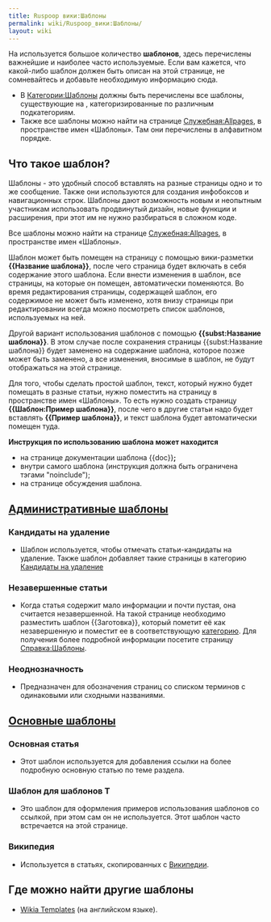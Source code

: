 ```yaml
---
title: Ruspoop вики:Шаблоны
permalink: wiki/Ruspoop_вики:Шаблоны/
layout: wiki
---
```


На используется большое количество **шаблонов**, здесь перечислены
важнейшие и наиболее часто используемые. Если вам кажется, что
какой-либо шаблон должен быть описан на этой странице, не сомневайтесь и
добавьте необходимую информацию сюда.

-   В [Категории:Шаблоны](:Категория:Шаблоны "wikilink") должны быть
    перечислены все шаблоны, существующие на , категоризированные по
    различным подкатегориям.
-   Также все шаблоны можно найти на странице
    [Служебная:Allpages](Служебная:Allpages "wikilink"), в пространстве
    имен «Шаблоны». Там они перечислены в алфавитном порядке.

## Что такое шаблон?

Шаблоны - это удобный способ вставлять на разные страницы одно и то же
сообщение. Также они используются для создания инфобоксов и
навигационных строк. Шаблоны дают возможность новым и неопытным
участникам использовать продвинутый дизайн, новые функции и расширения,
при этот им не нужно разбираться в сложном коде.

Все шаблоны можно найти на странице
[Служебная:Allpages](Служебная:Allpages "wikilink"), в пространстве имен
«Шаблоны».

Шаблон может быть помещен на страницу с помощью вики-разметки
**{{Название шаблона}}**, после чего страница будет включать в себя
содержание этого шаблона. Если внести изменения в шаблон, все страницы,
на которые он помещен, автоматически поменяются. Во время редактирования
страницы, содержащей шаблон, его содержимое не может быть изменено, хотя
внизу страницы при редактировании всегда можно посмотреть список
шаблонов, используемых на ней.

Другой вариант использования шаблонов с помощью **{{subst:Название
шаблона}}**. В этом случае после сохранения страницы {{subst:Название
шаблона}} будет заменено на содержание шаблона, которое позже может быть
заменено, а все изменения, вносимые в шаблон, не будут отображаться на
этой странице.

Для того, чтобы сделать простой шаблон, текст, который нужно будет
помещать в разные статьи, нужно поместить на страницу в пространстве
имен «Шаблоны». То есть нужно создать страницу **{{Шаблон:Пример
шаблона}}**, после чего в другие статьи надо будет вставлять **{{Пример
шаблона}}**, и текст шаблона будет автоматически помещен туда.

**Инструкция по использованию шаблона может находится**

-   на странице документации шаблона {{doc}}**;**
-   внутри самого шаблона (инструкция должна быть ограничена тэгами
    "noinclude");
-   на странице обсуждения шаблона.

## [Административные шаблоны](:Категория:Административные_шаблоны "wikilink")

### Кандидаты на удаление

-   Шаблон используется, чтобы отмечать статьи-кандидаты на удаление.
    Также шаблон добавляет такие страницы в категорию [Кандидаты на
    удаление](:Категория:Кандидаты_на_удаление "wikilink")

### Незавершенные статьи

-   Когда статья содержит мало информации и почти пустая, она считается
    незавершенной. На такой странице необходимо разместить шаблон
    {{Заготовка}}, который пометит её как незавершенную и поместит ее в
    соответствующую
    [категорию](:Категория:Незавершённые_статьи "wikilink"). Для
    получения более подробной информации посетите страницу
    [Справка:Шаблоны](Справка:Шаблоны "wikilink").

### Неоднозначность

-   Предназначен для обозначения страниц со списком терминов с
    одинаковыми или сходными названиями.

## [Основные шаблоны](:Категория:Основные_шаблоны "wikilink")

### Основная статья

-   Этот шаблон используется для добавления ссылки на более подробную
    основную статью по теме раздела.

### Шаблон для шаблонов T

-   Это шаблон для оформления примеров использования шаблонов со
    ссылкой, при этом сам он не используется. Этот шаблон часто
    встречается на этой странице.

### Википедия

-   Используется в статьях, скопированных с
    [Википедии](http://ru.wikipedia.org).

## Где можно найти другие шаблоны

-   [Wikia Templates](w:c:templates "wikilink") (на английском языке).

[ ](Категория:Шаблоны "wikilink")
